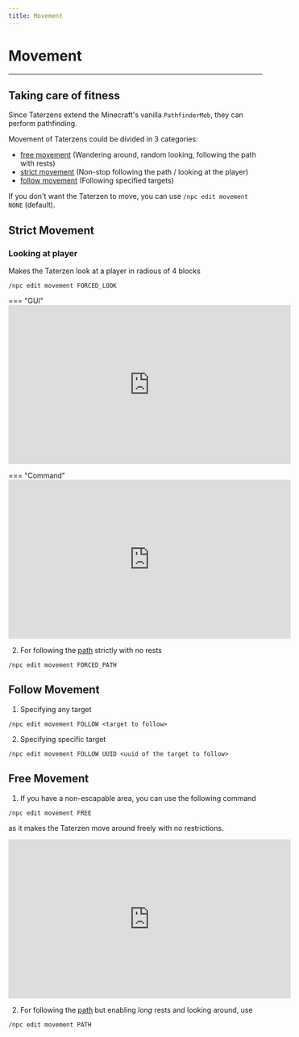 ```yaml
---
title: Movement
---
```



# Movement

---


## Taking care of fitness

Since Taterzens extend the Minecraft's vanilla `PathfinderMob`, they can
perform pathfinding.

Movement of Taterzens could be divided in 3 categories:

* [free movement](#free-movement) (Wandering around, random looking, following the path with rests)
* [strict movement](#strict-movement) (Non-stop following the path / looking at the player)
* [follow movement](#follow-movement) (Following specified targets)


If you don't want the Taterzen to move, you can use
`/npc edit movement NONE` (default).


## Strict Movement

### Looking at player

Makes the Taterzen look at a player in radious of 4 blocks
```
/npc edit movement FORCED_LOOK
```

=== "GUI"
	<iframe width="560" height="315" src="https://www.youtube-nocookie.com/embed/EofYSR-D4PI" title="YouTube video player" frameborder="0" allow="accelerometer; autoplay; clipboard-write; encrypted-media; gyroscope; picture-in-picture" allowfullscreen></iframe>

=== "Command"
	<iframe width="560" height="315" src="https://www.youtube-nocookie.com/embed/X9z0ykvXUUE" title="YouTube video player" frameborder="0" allow="accelerometer; autoplay; clipboard-write; encrypted-media; gyroscope; picture-in-picture" allowfullscreen></iframe>

2. For following the [path](./path.md) strictly with no rests
```
/npc edit movement FORCED_PATH
```


## Follow Movement

1. Specifying any target
```
/npc edit movement FOLLOW <target to follow>
```


2. Specifying specific target
```
/npc edit movement FOLLOW UUID <uuid of the target to follow>
```

## Free Movement

1. If you have a non-escapable area, you can use the following command
```
/npc edit movement FREE
```
as it makes the Taterzen move around freely with no restrictions.

<iframe width="560" height="315" src="https://www.youtube-nocookie.com/embed/Mv3TnTVJ2aM" title="YouTube video player" frameborder="0" allow="accelerometer; autoplay; clipboard-write; encrypted-media; gyroscope; picture-in-picture" allowfullscreen></iframe>


2. For following the [path](./path.md) but enabling *long* rests and looking around, use
```
/npc edit movement PATH
```